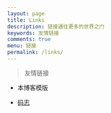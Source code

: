 ```yaml
---
layout: page
title: Links
description: 链接通往更多的世界之门
keywords: 友情链接
comments: true
menu: 链接
permalink: /links/
---
```



> 友情链接

- 本博客模版
<ul>
  <li><a href="http://mazhuang.org" target="_blank">码志</a></li>
</ul>
